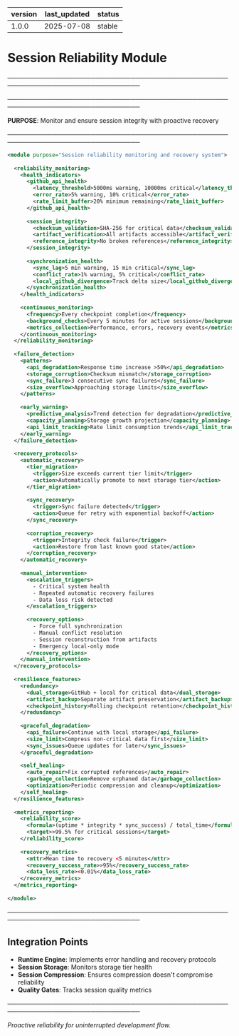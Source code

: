 | version | last_updated | status |
|---------|--------------|--------|
| 1.0.0   | 2025-07-08   | stable |

# Session Reliability Module

────────────────────────────────────────────────────────────────────────────────


────────────────────────────────────────────────────────────────────────────────

**PURPOSE**: Monitor and ensure session integrity with proactive recovery

────────────────────────────────────────────────────────────────────────────────

```xml
<module purpose="Session reliability monitoring and recovery system">
  
  <reliability_monitoring>
    <health_indicators>
      <github_api_health>
        <latency_threshold>5000ms warning, 10000ms critical</latency_threshold>
        <error_rate>5% warning, 10% critical</error_rate>
        <rate_limit_buffer>20% minimum remaining</rate_limit_buffer>
      </github_api_health>
      
      <session_integrity>
        <checksum_validation>SHA-256 for critical data</checksum_validation>
        <artifact_verification>All artifacts accessible</artifact_verification>
        <reference_integrity>No broken references</reference_integrity>
      </session_integrity>
      
      <synchronization_health>
        <sync_lag>5 min warning, 15 min critical</sync_lag>
        <conflict_rate>1% warning, 5% critical</conflict_rate>
        <local_github_divergence>Track delta size</local_github_divergence>
      </synchronization_health>
    </health_indicators>
    
    <continuous_monitoring>
      <frequency>Every checkpoint completion</frequency>
      <background_checks>Every 5 minutes for active sessions</background_checks>
      <metrics_collection>Performance, errors, recovery events</metrics_collection>
    </continuous_monitoring>
  </reliability_monitoring>
  
  <failure_detection>
    <patterns>
      <api_degradation>Response time increase >50%</api_degradation>
      <storage_corruption>Checksum mismatch</storage_corruption>
      <sync_failure>3 consecutive sync failures</sync_failure>
      <size_overflow>Approaching storage limits</size_overflow>
    </patterns>
    
    <early_warning>
      <predictive_analysis>Trend detection for degradation</predictive_analysis>
      <capacity_planning>Storage growth projection</capacity_planning>
      <api_limit_tracking>Rate limit consumption trends</api_limit_tracking>
    </early_warning>
  </failure_detection>
  
  <recovery_protocols>
    <automatic_recovery>
      <tier_migration>
        <trigger>Size exceeds current tier limit</trigger>
        <action>Automatically promote to next storage tier</action>
      </tier_migration>
      
      <sync_recovery>
        <trigger>Sync failure detected</trigger>
        <action>Queue for retry with exponential backoff</action>
      </sync_recovery>
      
      <corruption_recovery>
        <trigger>Integrity check failure</trigger>
        <action>Restore from last known good state</action>
      </corruption_recovery>
    </automatic_recovery>
    
    <manual_intervention>
      <escalation_triggers>
        - Critical system health
        - Repeated automatic recovery failures
        - Data loss risk detected
      </escalation_triggers>
      
      <recovery_options>
        - Force full synchronization
        - Manual conflict resolution
        - Session reconstruction from artifacts
        - Emergency local-only mode
      </recovery_options>
    </manual_intervention>
  </recovery_protocols>
  
  <resilience_features>
    <redundancy>
      <dual_storage>GitHub + local for critical data</dual_storage>
      <artifact_backup>Separate artifact preservation</artifact_backup>
      <checkpoint_history>Rolling checkpoint retention</checkpoint_history>
    </redundancy>
    
    <graceful_degradation>
      <api_failure>Continue with local storage</api_failure>
      <size_limit>Compress non-critical data first</size_limit>
      <sync_issues>Queue updates for later</sync_issues>
    </graceful_degradation>
    
    <self_healing>
      <auto_repair>Fix corrupted references</auto_repair>
      <garbage_collection>Remove orphaned data</garbage_collection>
      <optimization>Periodic compression and cleanup</optimization>
    </self_healing>
  </resilience_features>
  
  <metrics_reporting>
    <reliability_score>
      <formula>(uptime * integrity * sync_success) / total_time</formula>
      <target>>99.5% for critical sessions</target>
    </reliability_score>
    
    <recovery_metrics>
      <mttr>Mean time to recovery <5 minutes</mttr>
      <recovery_success_rate>>95%</recovery_success_rate>
      <data_loss_rate><0.01%</data_loss_rate>
    </recovery_metrics>
  </metrics_reporting>
  
</module>
```

────────────────────────────────────────────────────────────────────────────────

## Integration Points

- **Runtime Engine**: Implements error handling and recovery protocols
- **Session Storage**: Monitors storage tier health
- **Session Compression**: Ensures compression doesn't compromise reliability
- **Quality Gates**: Tracks session quality metrics

────────────────────────────────────────────────────────────────────────────────

*Proactive reliability for uninterrupted development flow.*